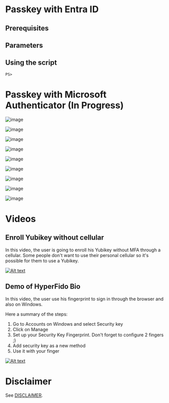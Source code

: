 # Passkey with Entra ID

## Prerequisites

## Parameters

## Using the script
```
PS> 
```

# Passkey with Microsoft Authenticator (In Progress)


![image](https://github.com/MathiasMSFT/Azure-Active-Directory/assets/94542446/49d4f63f-b66e-40a7-a995-e1bfdf8b1dd5)


![image](https://github.com/MathiasMSFT/Azure-Active-Directory/assets/94542446/4f3cc2a4-0b05-40f0-8dd3-e29268f87de9)

![image](https://github.com/MathiasMSFT/Azure-Active-Directory/assets/94542446/ee18d115-6160-47ed-9e7a-5a3178773274)

![image](https://github.com/MathiasMSFT/Azure-Active-Directory/assets/94542446/60ea7e2d-d737-4bcb-820a-ab823d0b3abf)

![image](https://github.com/MathiasMSFT/Azure-Active-Directory/assets/94542446/b5167662-820d-4906-b545-e8cdfdc7a0c0)

![image](https://github.com/MathiasMSFT/Azure-Active-Directory/assets/94542446/a7299063-9b90-4d8a-ad21-37d290d6f74a)

![image](https://github.com/MathiasMSFT/Azure-Active-Directory/assets/94542446/7de4ce3d-22f1-455c-981b-e6751bbcd4d8)

![image](https://github.com/MathiasMSFT/Azure-Active-Directory/assets/94542446/d8ea147b-99a1-43f1-91df-8ea82f239e89)

![image](https://github.com/MathiasMSFT/Azure-Active-Directory/assets/94542446/97bfcb4a-fd50-4c7e-8830-b85323212065)






# Videos
## Enroll Yubikey without cellular
In this video, the user is going to enroll his Yubikey without MFA through a cellular. Some people don't want to use their personal cellular so it's possible for them to use a Yubikey.

[![Alt text](https://img.youtube.com/vi/IH59-ounTkM/0.jpg)](https://youtu.be/IH59-ounTkM)


## Demo of HyperFido Bio
In this video, the user use his fingerprint to sign in through the browser and also on Windows.

Here a summary of the steps:
1. Go to Accounts on Windows and select Security key
2. Click on Manage
3. Set up your Security Key Fingerprint. Don't forget to configure 2 fingers ;)
4. Add security key as a new method
5. Use it with your finger


[![Alt text](https://img.youtube.com/vi/5UQyqTDawAc/0.jpg)](https://youtu.be/5UQyqTDawAc)

# Disclaimer
See [DISCLAIMER](./DISCLAIMER.md).
